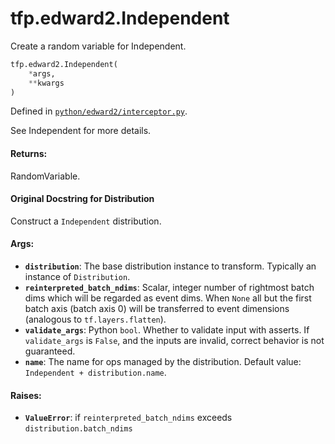 <div itemscope itemtype="http://developers.google.com/ReferenceObject">
<meta itemprop="name" content="tfp.edward2.Independent" />
<meta itemprop="path" content="Stable" />
</div>

# tfp.edward2.Independent

Create a random variable for Independent.

``` python
tfp.edward2.Independent(
    *args,
    **kwargs
)
```



Defined in [`python/edward2/interceptor.py`](https://github.com/tensorflow/probability/tree/master/tensorflow_probability/python/edward2/interceptor.py).

<!-- Placeholder for "Used in" -->

See Independent for more details.

#### Returns:
RandomVariable.


#### Original Docstring for Distribution

Construct a `Independent` distribution.

#### Args:

* <b>`distribution`</b>: The base distribution instance to transform. Typically an
  instance of `Distribution`.
* <b>`reinterpreted_batch_ndims`</b>: Scalar, integer number of rightmost batch dims
  which will be regarded as event dims. When `None` all but the first
  batch axis (batch axis 0) will be transferred to event dimensions
  (analogous to `tf.layers.flatten`).
* <b>`validate_args`</b>: Python `bool`.  Whether to validate input with asserts.
  If `validate_args` is `False`, and the inputs are invalid,
  correct behavior is not guaranteed.
* <b>`name`</b>: The name for ops managed by the distribution.
  Default value: `Independent + distribution.name`.


#### Raises:

* <b>`ValueError`</b>: if `reinterpreted_batch_ndims` exceeds
  `distribution.batch_ndims`